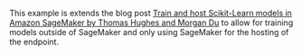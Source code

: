 This example is extends the blog post [Train and host Scikit-Learn models in Amazon SageMaker by Thomas Hughes and Morgan Du](https://aws.amazon.com/blogs/machine-learning/train-and-host-scikit-learn-models-in-amazon-sagemaker-by-building-a-scikit-docker-container/) to allow for training models outside of SageMaker and only using SageMaker for the hosting of the endpoint.
